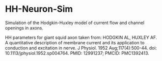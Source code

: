 # HH-Neuron-Sim
Simulation of the Hodgkin-Huxley model of current flow and channel openings in axons.

HH parameters for giant squid axon taken from:
HODGKIN AL, HUXLEY AF. A quantitative description of membrane current and its application to conduction and excitation in nerve. J Physiol. 1952 Aug;117(4):500-44. doi: 10.1113/jphysiol.1952.sp004764. PMID: 12991237; PMCID: PMC1392413.
